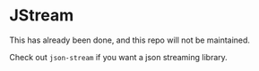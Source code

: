 # JStream
This has already been done, and this repo will not be maintained. 

Check out `json-stream` if you want a json streaming library.
